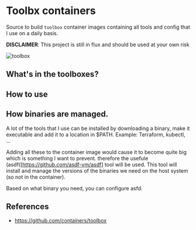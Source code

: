 # Toolbx containers
Source to build `toolbox` container images containing all tools and config that I use on a daily basis.

__DISCLAIMER__: This project is still in flux and should be used at your own risk

![toolbox](https://w7.pngwing.com/pngs/844/934/png-transparent-car-icon-toolbox-miscellaneous-brown-text-thumbnail.png)

## What's in the toolboxes?

## How to use

## How binaries are managed.
A lot of the tools that I use can be installed by downloading a binary, make it executable and add it to a location in $PATH.
Example: Terraform, kubectl, ...

Adding all these to the container image would cause it to become quite big which is something I want to prevent. therefore the
usefule (asdf([https://github.com/asdf-vm/asdf] tool will be used. This tool will install and manage the versions of the binaries
we need on the host system (so not in the container). 

Based on what binary you need, you can configure asfd.

## References
- https://github.com/containers/toolbox
